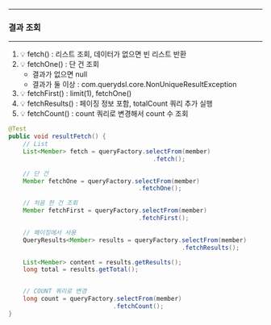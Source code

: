 -----
### 결과 조회
-----
1. 💡 fetch() : 리스트 조회, 데이터가 없으면 빈 리스트 반환
2. 💡 fetchOne() : 단 건 조회
   - 결과가 없으면 null
   - 결과가 둘 이상 : com.querydsl.core.NonUniqueResultException
3. 💡 fetchFirst() : limit(1), fetchOne()
4. 💡 fetchResults() : 페이징 정보 포함, totalCount 쿼리 추가 실행
5. 💡 fetchCount() : count 쿼리로 변경해서 count 수 조회
```java
@Test
public void resultFetch() {
    // List
    List<Member> fetch = queryFactory.selectFrom(member)
                                        .fetch();

    // 단 건
    Member fetchOne = queryFactory.selectFrom(member)
                                    .fetchOne();

    // 처음 한 건 조회
    Member fetchFirst = queryFactory.selectFrom(member)
                                    .fetchFirst();

    // 페이징에서 사용
    QueryResults<Member> results = queryFactory.selectFrom(member)
                                                .fetchResults();

    List<Member> content = results.getResults();
    long total = results.getTotal();


    // COUNT 쿼리로 변경
    long count = queryFactory.selectFrom(member)
                             .fetchCount();
}
```
